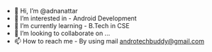 - 👋 Hi, I’m @adnanattar
- 👀 I’m interested in - Android Development
- 🌱 I’m currently learning - B.Tech in CSE
- 💞️ I’m looking to collaborate on ...
- 📫 How to reach me - By using mail androtechbuddy@gmail.com

<!---
adnanattar/adnanattar is a ✨ special ✨ repository because its `README.md` (this file) appears on your GitHub profile.
You can click the Preview link to take a look at your changes.
--->
